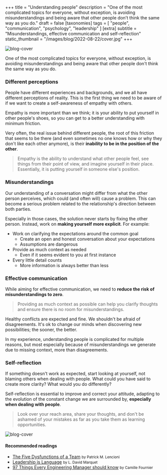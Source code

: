 +++
title = "Understanding people"
description = "One of the most complicated topics for everyone, without exception, is avoiding misunderstandings and being aware that other people don’t think the same way as you do."
draft = false
[taxonomies]
tags = [ "people", "communication", "psychology", "leadership" ]
[extra]
subtitle = "Misunderstandings, effective communication and self-reflection"
static_thumbnail = "/images/blog/2022-08-22/cover.jpg"
+++

![blog-cover](/images/blog/2022-08-22/cover.jpg)

One of the most complicated topics for everyone, without exception, is avoiding misunderstandings and being aware that
other people don't think the same way as you do.

<!-- more -->

### Different perceptions

People have different experiences and backgrounds, and we all have different perceptions of reality. This is the first
thing we need to be aware of if we want to create a self-awareness of empathy with others.

Empathy is more important than we think; it is your ability to put yourself in other people's shoes, so you can get to a
better understanding with minimum friction.

Very often, the real issue behind different people, the root of this friction that seems to be there (and even sometimes
no one knows how or why they don't like each other anymore), is their **inability to be in the position of the other**.

> Empathy is the ability to understand what other people feel, see things from their point of view, and imagine yourself
> in their place. Essentially, it is putting yourself in someone else's position.

### Misunderstandings

Our understanding of a conversation might differ from what the other person perceives, which could (and often will)
cause a problem. This can become a serious problem related to the relationship's direction between both parties.

Especially in those cases, the solution never starts by fixing the other person. Instead, work on **making yourself more
explicit**. For example:

- Work on clarifying the expectations around the common goal
  - Create an open and honest conversation about your expectations
  - Assumptions are dangerous
- Provide as much context as needed
  - Even if it seems evident to you at first instance
- Every little detail counts
  - More information is always better than less

### Effective communication

While aiming for effective communication, we need to **reduce the risk of misunderstandings to zero**.

> Providing as much context as possible can help you clarify thoughts and ensure there is no room for misunderstandings.

Healthy conflicts are expected and fine. We shouldn't be afraid of disagreements. It's ok to change our minds
when discovering new possibilities; the sooner, the better.

In my experience, understanding people is complicated for multiple reasons, but most especially because of
misunderstandings we generate due to missing context, more than disagreements.

### Self-reflection

If something doesn't work as expected, start looking at yourself, not blaming others when dealing with people. What
could you have said to create more clarity? What would you do differently?

Self-reflection is essential to improve and correct your attitude, adapting to the evolution of the constant change we
are surrounded by, **especially when dealing with people**.

> Look over your reach area, share your thoughts, and don't be ashamed of your mistakes as far as you take them as
> learning opportunities.

![blog-cover](/images/blog/2022-08-22/footer.jpg)

#### Recommended readings

- [The Five Dysfunctions of a Team](/readings/the-five-dysfunctions-of-a-team/) <small>by Patrick M. Lencioni</small>
- [Leadership is Language](/readings/leadership-is-language/) <small>by L. David Marquet</small>
- [97 Things Every Engineering Manager should know](/readings/97-things-every-em-should-know/) <small>by Camille Fournier</small>
